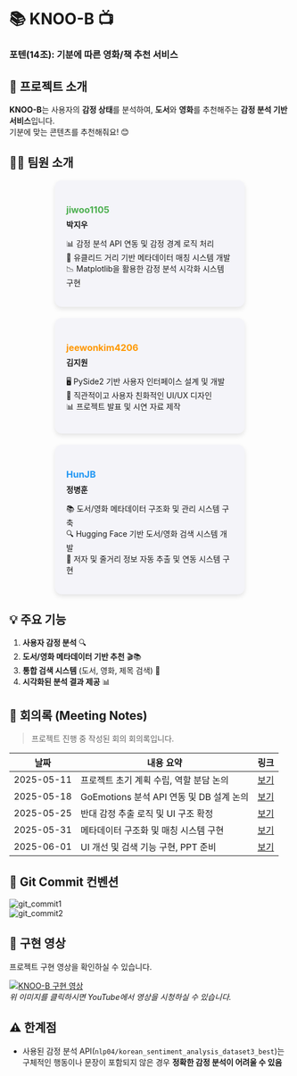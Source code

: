 # 📚 **KNOO-B** 📺  
### 포텐(14조): 기분에 따른 영화/책 추천 서비스  



## 🌟 **프로젝트 소개**
**KNOO-B**는 사용자의 **감정 상태**를 분석하여, **도서**와 **영화**를 추천해주는 **감정 분석 기반 서비스**입니다.  
기분에 맞는 콘텐츠를 추천해줘요! 😊

## 👨‍💻 팀원 소개

<div style="display: flex; justify-content: space-around; margin-bottom: 20px; gap: 20px; flex-wrap: wrap;">

  <!-- jiwoo1105 Section -->
  <div style="background-color: #f4f4f9; padding: 20px; border-radius: 12px; width: 300px; box-shadow: 0 4px 8px rgba(0,0,0,0.1);">
    <h3 style="color: #4CAF50;">jiwoo1105</h3>
    <p style="margin-top: -10px; margin-bottom: 10px;"><strong>박지우</strong></p>
    <ul style="list-style-type: none; padding-left: 0;">
      <li>📊 감정 분석 API 연동 및 감정 경계 로직 처리</li>
      <li>📍 유클리드 거리 기반 메타데이터 매칭 시스템 개발</li>
      <li>📉 Matplotlib을 활용한 감정 분석 시각화 시스템 구현</li>
    </ul>
  </div>

  <!-- jeewonkim4206 Section -->
  <div style="background-color: #f4f4f9; padding: 20px; border-radius: 12px; width: 300px; box-shadow: 0 4px 8px rgba(0,0,0,0.1);">
    <h3 style="color: #FF9800;">jeewonkim4206</h3>
    <p style="margin-top: -10px; margin-bottom: 10px;"><strong>김지원</strong></p>
    <ul style="list-style-type: none; padding-left: 0;">
      <li>🖥 PySide2 기반 사용자 인터페이스 설계 및 개발</li>
      <li>🎨 직관적이고 사용자 친화적인 UI/UX 디자인</li>
      <li>📊 프로젝트 발표 및 시연 자료 제작</li>
    </ul>
  </div>

  <!-- HunJB Section -->
  <div style="background-color: #f4f4f9; padding: 20px; border-radius: 12px; width: 300px; box-shadow: 0 4px 8px rgba(0,0,0,0.1);">
    <h3 style="color: #2196F3;">HunJB</h3>
    <p style="margin-top: -10px; margin-bottom: 10px;"><strong>정병훈</strong></p>
    <ul style="list-style-type: none; padding-left: 0;">
      <li>📚 도서/영화 메타데이터 구조화 및 관리 시스템 구축</li>
      <li>🔍 Hugging Face 기반 도서/영화 검색 시스템 개발</li>
      <li>📖 저자 및 줄거리 정보 자동 추출 및 연동 시스템 구현</li>
    </ul>
  </div>

</div>

## 💡 주요 기능
1. **사용자 감정 분석** 🔍  
2. **도서/영화 메타데이터 기반 추천** 🎬📚  
3. **통합 검색 시스템** (도서, 영화, 제목 검색) 🔎  
4. **시각화된 분석 결과 제공** 📊  

## 📅 회의록 (Meeting Notes)

> 프로젝트 진행 중 작성된 회의 회의록입니다.

| **날짜**        | **내용 요약**                             | **링크**                        |
|------------------|-------------------------------------------|---------------------------------|
| 2025-05-11       | 프로젝트 초기 계획 수립, 역할 분담 논의   | [보기](./meeting-notes/2025-05-11.md)  |
| 2025-05-18       | GoEmotions 분석 API 연동 및 DB 설계 논의 | [보기](./meeting-notes/2025-05-18.md)  |
| 2025-05-25       | 반대 감정 추출 로직 및 UI 구조 확정       | [보기](./meeting-notes/2025-05-25.md)  |
| 2025-05-31       | 메타데이터 구조화 및 매칭 시스템 구현    | [보기](./meeting-notes/2025-05-31.md)  |
| 2025-06-01       | UI 개선 및 검색 기능 구현, PPT 준비      | [보기](./meeting-notes/2025-06-01.md)  |

## 🔧 Git Commit 컨벤션

![git_commit1](https://github.com/GraduationDku/tastyhub/assets/112964257/ce4f22cd-858b-4695-8fe2-404862b4ee3)  
![git_commit2](https://github.com/GraduationDku/tastyhub/assets/112964257/9a536ee7-3b89-4be1-b77e-d098ffd8be60)

## 🎥 구현 영상

프로젝트 구현 영상을 확인하실 수 있습니다.

[![KNOO-B 구현 영상](https://img.youtube.com/vi/uIsLRql8ePQ/0.jpg)](https://youtu.be/uIsLRql8ePQ)  
*위 이미지를 클릭하시면 YouTube에서 영상을 시청하실 수 있습니다.*

## ⚠️ 한계점
- 사용된 감정 분석 API(`nlp04/korean_sentiment_analysis_dataset3_best`)는  
  구체적인 행동이나 문장이 포함되지 않은 경우 **정확한 감정 분석이 어려울 수 있음**
